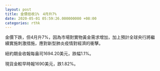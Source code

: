 ```yaml
---
layout: post
title: 金價低收1%　4月升7%
date: 2020-05-01 05:59:26.000000000 +08:00
categories: rthk
---
```


金價下跌，但4月升7%，因為市場對實物黃金需求增加，加上預計全球央行將繼續實施刺激措施，應對新型肺炎疫情對經濟的衝擊。

紐約期金收報每盎司1694.20美元，跌幅1.1%。

現貨金較早時報1690美元，跌1.82%。
